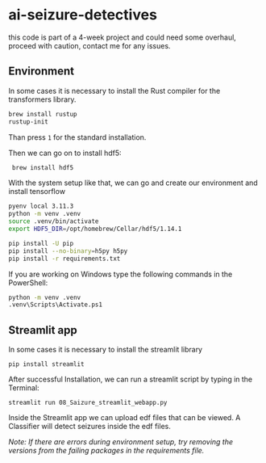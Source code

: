 # ai-seizure-detectives

this code is part of a 4-week project and could need some overhaul, proceed with caution, contact me for any issues. 

## Environment

In some cases it is necessary to install the Rust compiler for the transformers library.

```BASH
brew install rustup
rustup-init
```
Than press ```1``` for the standard installation.

Then we can go on to install hdf5:

```BASH
 brew install hdf5
```
With the system setup like that, we can go and create our environment and install tensorflow

```BASH
pyenv local 3.11.3
python -m venv .venv
source .venv/bin/activate
export HDF5_DIR=/opt/homebrew/Cellar/hdf5/1.14.1

pip install -U pip
pip install --no-binary=h5py h5py
pip install -r requirements.txt
```
If you are working on Windows type the following commands in the PowerShell:

```sh
python -m venv .venv
.venv\Scripts\Activate.ps1
```

## Streamlit app

In some cases it is necessary to install the streamlit library
```
pip install streamlit
```
After successful Installation, we can run a streamlit script by typing in the Terminal:
```
streamlit run 08_Saizure_streamlit_webapp.py 
```
Inside the Streamlit app we can upload edf files that can be viewed.
A Classifier will detect seizures inside the edf files. 


*Note: If there are errors during environment setup, try removing the versions from the failing packages in the requirements file.*
